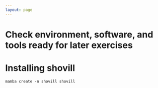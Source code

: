 ```yaml
---
layout: page
---
```


# Check environment, software, and tools ready for later exercises



# Installing shovill 
```
mamba create -n shovill shovill 
```
